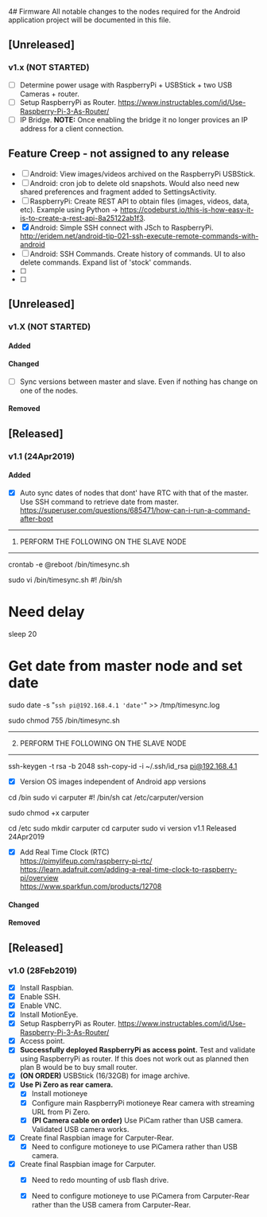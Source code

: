 4# Firmware
All notable changes to the nodes required for the Android application project will be documented in this file.


## [Unreleased]
### v1.x  (NOT STARTED)
- [ ]  Determine power usage with RaspberryPi + USBStick + two USB Cameras + router.
- [ ]  Setup RaspberryPi as Router.  https://www.instructables.com/id/Use-Raspberry-Pi-3-As-Router/
  - [ ]  IP Bridge.  **NOTE:**  Once enabling the bridge it no longer provices an IP address for a client connection.
##  Feature Creep - not assigned to any release
- [ ]  Android:  View images/videos archived on the RaspberryPi USBStick.
- [ ]  Android:  cron job to delete old snapshots.  Would also need new shared preferences and fragment added to SettingsActivity.
- [ ]  RaspberryPi:  Create REST API to obtain files (images, videos, data, etc).  Example using Python -> https://codeburst.io/this-is-how-easy-it-is-to-create-a-rest-api-8a25122ab1f3.
- [x]  Android:  Simple SSH connect with JSch to RaspberryPi. http://eridem.net/android-tip-021-ssh-execute-remote-commands-with-android
- [ ]  Android:  SSH Commands.  Create history of commands.  UI to also delete commands.  Expand list of 'stock' commands.
- [ ]
- [ ]

## [Unreleased]
### v1.X (NOT STARTED)
#### Added
#### Changed
- [ ] Sync versions between master and slave.  Even if nothing has change on one of the nodes.
#### Removed

## [Released]
### v1.1 (24Apr2019)
#### Added
- [x]  Auto sync dates of nodes that dont' have RTC with that of the master.  
        Use SSH command to retrieve date from master.  
        https://superuser.com/questions/685471/how-can-i-run-a-command-after-boot  
        
-------------------------------------------
1.  PERFORM THE FOLLOWING ON THE SLAVE NODE
-------------------------------------------
        
crontab -e
@reboot /bin/timesync.sh

sudo vi /bin/timesync.sh
#! /bin/sh

# Need delay
sleep 20

# Get date from master node and set date
sudo date -s "`ssh pi@192.168.4.1 'date'`" >> /tmp/timesync.log  

sudo chmod 755  /bin/timesync.sh

-------------------------------------------
2. PERFORM THE FOLLOWING ON THE SLAVE NODE
-------------------------------------------

ssh-keygen -t rsa -b 2048
ssh-copy-id -i ~/.ssh/id_rsa pi@192.168.4.1

- [x]  Version OS images independent of Android app versions

cd /bin
sudo vi carputer
#! /bin/sh
cat /etc/carputer/version

sudo chmod +x carputer


cd /etc
sudo mkdir carputer
cd carputer
sudo vi version
v1.1
Released 24Apr2019

- [x]  Add Real Time Clock (RTC)  
    https://pimylifeup.com/raspberry-pi-rtc/  
    https://learn.adafruit.com/adding-a-real-time-clock-to-raspberry-pi/overview  
    https://www.sparkfun.com/products/12708  
#### Changed
#### Removed


## [Released]
### v1.0 (28Feb2019)
- [x]  Install Raspbian.
- [x]  Enable SSH.
- [x]  Enable VNC.
- [x]  Install MotionEye.
- [x]  Setup RaspberryPi as Router.  https://www.instructables.com/id/Use-Raspberry-Pi-3-As-Router/
  - [x]  Access point.
- [x]  **Successfully deployed RaspberryPi as access point.**  Test and validate using RaspberryPi as router.  If this does not work out as planned then plan B would be to buy small router.
- [x]  **(ON ORDER)**  USBStick (16/32GB) for image archive.
- [x]  **Use Pi Zero as rear camera.**
    - [x] Install motioneye
	- [x] Configure main RaspberryPi motioneye Rear camera with streaming URL from Pi Zero.
	- [x] **(PI Camera cable on order)** Use PiCam rather than USB camera.  Validated USB camera works.  
- [x]  Create final Raspbian image for Carputer-Rear.
	- [x]  Need to configure motioneye to use PiCamera rather than USB camera.
- [x]  Create final Raspbian image for Carputer.
    - [x]  Need to redo mounting of usb flash drive.
	- [x]  Need to configure motioneye to use PiCamera from Carputer-Rear rather than the USB camera from Carputer-Rear.  
	



  
